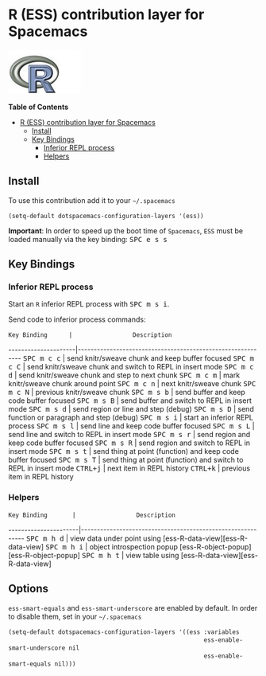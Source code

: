 # R (ESS) contribution layer for Spacemacs

![logo](img/r.jpg)

<!-- markdown-toc start - Don't edit this section. Run M-x markdown-toc/generate-toc again -->
**Table of Contents**

- [R (ESS) contribution layer for Spacemacs](#r-ess-contribution-layer-for-spacemacs)
    - [Install](#install)
    - [Key Bindings](#key-bindings)
        - [Inferior REPL process](#inferior-repl-process)
        - [Helpers](#helpers)

<!-- markdown-toc end -->

## Install

To use this contribution add it to your `~/.spacemacs`

```elisp
(setq-default dotspacemacs-configuration-layers '(ess))
```

**Important**:
In order to speed up the boot time of `Spacemacs`, `ESS` must be loaded
manually via the key binding: <kbd>SPC e s s</kbd>

## Key Bindings

### Inferior REPL process

Start an `R` inferior REPL process with <kbd>SPC m s i</kbd>.

Send code to inferior process commands:

    Key Binding      |                 Description
---------------------|------------------------------------------------------------
<kbd>SPC m c c</kbd> | send knitr/sweave chunk and keep buffer focused
<kbd>SPC m c C</kbd> | send knitr/sweave chunk and switch to REPL in insert mode
<kbd>SPC m c d</kbd> | send knitr/sweave chunk and step to next chunk
<kbd>SPC m c m</kbd> | mark knitr/sweave chunk around point
<kbd>SPC m c n</kbd> | next knitr/sweave chunk
<kbd>SPC m c N</kbd> | previous knitr/sweave chunk
<kbd>SPC m s b</kbd> | send buffer and keep code buffer focused
<kbd>SPC m s B</kbd> | send buffer and switch to REPL in insert mode
<kbd>SPC m s d</kbd> | send region or line and step (debug)
<kbd>SPC m s D</kbd> | send function or paragraph and step (debug)
<kbd>SPC m s i</kbd> | start an inferior REPL process
<kbd>SPC m s l</kbd> | send line and keep code buffer focused
<kbd>SPC m s L</kbd> | send line and switch to REPL in insert mode
<kbd>SPC m s r</kbd> | send region and keep code buffer focused
<kbd>SPC m s R</kbd> | send region and switch to REPL in insert mode
<kbd>SPC m s t</kbd> | send thing at point (function) and keep code buffer focused
<kbd>SPC m s T</kbd> | send thing at point (function) and switch to REPL in insert mode
<kbd>CTRL+j</kbd>    | next item in REPL history
<kbd>CTRL+k</kbd>    | previous item in REPL history

### Helpers

    Key Binding       |                 Description
----------------------|------------------------------------------------------------
<kbd>SPC m h d</kbd>  | view data under point using [ess-R-data-view][ess-R-data-view] 
<kbd>SPC m h i</kbd>  | object introspection popup [ess-R-object-popup][ess-R-object-popup]
<kbd>SPC m h t</kbd>  | view table using [ess-R-data-view][ess-R-data-view] 

## Options

`ess-smart-equals` and `ess-smart-underscore` are enabled by default. In order to disable them, set in your `~/.spacemacs`

```elisp
(setq-default dotspacemacs-configuration-layers '((ess :variables
                                                       ess-enable-smart-underscore nil
                                                       ess-enable-smart-equals nil)))
```
